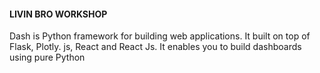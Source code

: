 #### LIVIN BRO WORKSHOP
Dash is Python framework for building web applications. It built on top of Flask, Plotly. js, React and React Js. It enables you to build dashboards using pure Python
